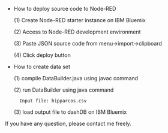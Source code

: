 * How to deploy source code to Node-RED

    (1) Create Node-RED starter instance on IBM Bluemix

    (2) Access to Node-RED development environment

    (3) Paste JSON source code from menu->import->clipboard

    (4) Click deploy button

* How to create data set

    (1) compile DataBuilder.java using javac command

    (2) run DataBuilder using java command

        Input file: hipparcos.csv

    (3) load output file to dashDB on IBM Bluemix

If you have any question, please contact me freely.
